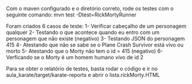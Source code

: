 Com o maven configurado e o diretório correto, rode os testes com o seguinte comando:
mvn test -Dtest=RickMortyRunner


Foram criados 6 casos de teste:
1- Verificar cabeçalho de um personagem qualquer
2- Testando o que acontece quando eu entro com um personagem que não existe (negativo)
3- Testando JSON do personagem 415
4- Atestando que não se sabe se o Plane Crash Survivor está vivo ou morto
5- Atestando que o Morty não tem o id = 415 (negativo)
6- Verficando se o Morty é um homem humano vivo de id 2


Para se obter o relatório de testes, basta rodar o código e ir no aula_karate/target/karate-reports e abrir o lista.rickMorty.HTML
